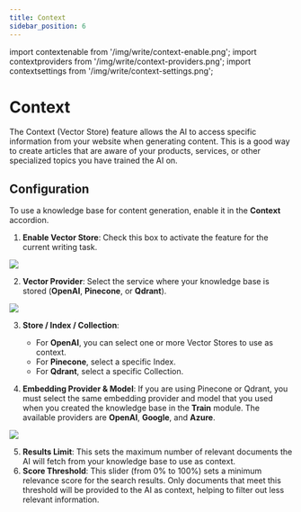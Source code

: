 ```yaml
---
title: Context
sidebar_position: 6
---
```


import contextenable from '/img/write/context-enable.png';
import contextproviders from '/img/write/context-providers.png';
import contextsettings from '/img/write/context-settings.png';

# Context

The Context (Vector Store) feature allows the AI to access specific information from your website when generating content. This is a good way to create articles that are aware of your products, services, or other specialized topics you have trained the AI on.

## Configuration

To use a knowledge base for content generation, enable it in the **Context** accordion.

1.  **Enable Vector Store**: Check this box to activate the feature for the current writing task.

<img src={contextenable} />

2.  **Vector Provider**: Select the service where your knowledge base is stored (**OpenAI**, **Pinecone**, or **Qdrant**).

<img src={contextproviders} />

3.  **Store / Index / Collection**:
    -   For **OpenAI**, you can select one or more Vector Stores to use as context.
    -   For **Pinecone**, select a specific Index.
    -   For **Qdrant**, select a specific Collection.

4.  **Embedding Provider & Model**: If you are using Pinecone or Qdrant, you must select the same embedding provider and model that you used when you created the knowledge base in the **Train** module. The available providers are **OpenAI**, **Google**, and **Azure**.

<img src={contextsettings} />

5.  **Results Limit**: This sets the maximum number of relevant documents the AI will fetch from your knowledge base to use as context.
6.  **Score Threshold**: This slider (from 0% to 100%) sets a minimum relevance score for the search results. Only documents that meet this threshold will be provided to the AI as context, helping to filter out less relevant information.
